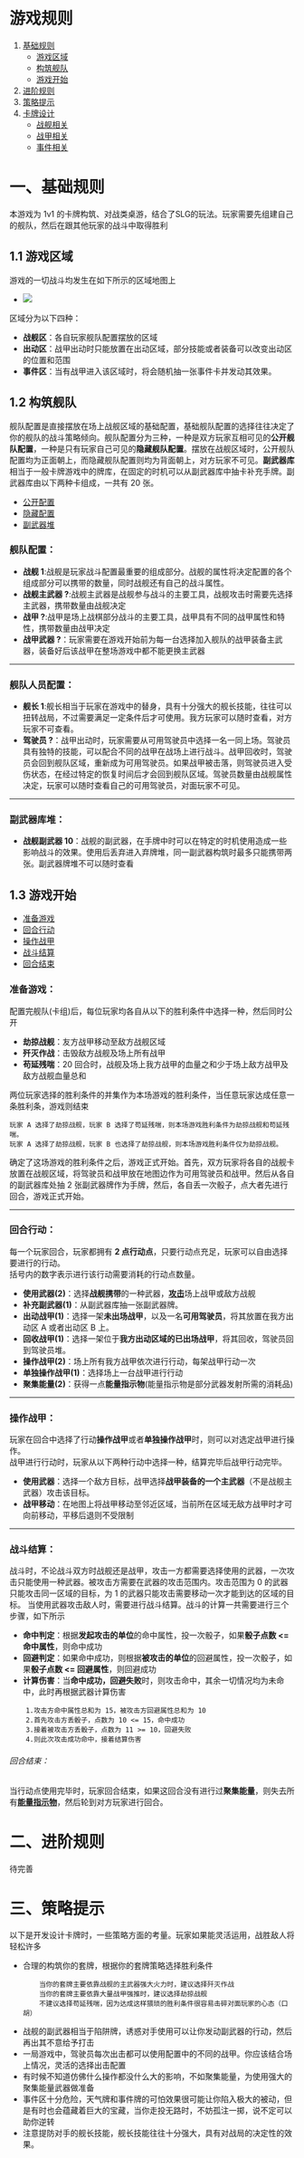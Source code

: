 # 游戏规则
1. [基础规则](#)  
	- [游戏区域](#11-游戏区域)  
	- [构筑舰队](#12-构筑舰队)  
	- [游戏开始](#13-游戏开始) 
2. [进阶规则](#进阶规则)
3. [策略提示](#策略提示)
4. [卡牌设计](#)
	- [战舰相关](https://github.com/zaxAngus/prototype/blob/master/%E5%AE%8C%E5%96%84%E6%96%87%E6%A1%A3/%E6%88%98%E7%94%B2%E7%9B%B8%E5%85%B3%E5%8D%A1%E7%89%8C%E8%AE%BE%E8%AE%A1.md#42-%E6%88%98%E7%94%B2%E7%9B%B8%E5%85%B3)
	- [战甲相关](https://github.com/shixiaoming0824/prototype/blob/640031955d95d9bf5661cc074cba65796bde59d2/%E5%AE%8C%E5%96%84%E6%96%87%E6%A1%A3/%E6%88%98%E7%94%B2%E7%9B%B8%E5%85%B3%E5%8D%A1%E7%89%8C%E8%AE%BE%E8%AE%A1.md#42-战甲相关)
	- [事件相关](https://github.com/zaxAngus/prototype/blob/master/%E5%AE%8C%E5%96%84%E6%96%87%E6%A1%A3/%E4%BA%8B%E4%BB%B6%E5%8C%BA%E5%8D%A1%E7%89%8C%E8%AE%BE%E8%AE%A1.md#43-%E5%A4%A9%E6%B0%94%E4%BA%8B%E4%BB%B6)

# 一、基础规则
本游戏为 1v1 的卡牌构筑、对战类桌游，结合了SLG的玩法。玩家需要先组建自己的舰队，然后在跟其他玩家的战斗中取得胜利

## 1.1 游戏区域
游戏的一切战斗均发生在如下所示的区域地图上  
      
* ![](https://github.com/zaxAngus/prototype/raw/master/images/battle_ground_1.0.png )  
   
区域分为以下四种：  
- **战舰区**：各自玩家舰队配置摆放的区域
- **出动区**：战甲出动时只能放置在出动区域，部分技能或者装备可以改变出动区的位置和范围
- **事件区**：当有战甲进入该区域时，将会随机抽一张事件卡并发动其效果。

## 1.2 构筑舰队 
舰队配置是直接摆放在场上战舰区域的基础配置，基础舰队配置的选择往往决定了你的舰队的战斗策略倾向。舰队配置分为三种，一种是双方玩家互相可见的**公开舰队配置**，一种是只有玩家自己可见的**隐藏舰队配置**。摆放在战舰区域时，公开舰队配置均为正面朝上，而隐藏舰队配置则均为背面朝上，对方玩家不可见。**副武器库**相当于一般卡牌游戏中的牌库，在固定的时机可以从副武器库中抽卡补充手牌。副武器库由以下两种卡组成，一共有 20 张。 
- [公开配置](#公开舰队配置)
- [隐藏配置](#隐藏舰队配置)
- [副武器堆](#副武器库堆)

### 舰队配置：  
- **战舰 1**:战舰是玩家战斗配置最重要的组成部分。战舰的属性将决定配置的各个组成部分可以携带的数量，同时战舰还有自己的战斗属性。
- **战舰主武器 ?**:战舰主武器是战舰参与战斗的主要工具，战舰攻击时需要先选择主武器，携带数量由战舰决定
- **战甲 ?**:战甲是场上战棋部分战斗的主要工具，战甲具有不同的战甲属性和特性，携带数量由战甲决定
- **战甲武器 ?**：玩家需要在游戏开始前为每一台选择加入舰队的战甲装备主武器，装备好后该战甲在整场游戏中都不能更换主武器  
****
### 舰队人员配置：  
- **舰长 1**:舰长相当于玩家在游戏中的替身，具有十分强大的舰长技能，往往可以扭转战局，不过需要满足一定条件后才可使用。我方玩家可以随时查看，对方玩家不可查看。
- **驾驶员 ?**：战甲出动时，玩家需要从可用驾驶员中选择一名一同上场。驾驶员具有独特的技能，可以配合不同的战甲在战场上进行战斗。战甲回收时，驾驶员会回到舰队区域，重新成为可用驾驶员。如果战甲被击落，则驾驶员进入受伤状态，在经过特定的恢复时间后才会回到舰队区域。驾驶员数量由战舰属性决定，玩家可以随时查看自己的可用驾驶员，对面玩家不可见。
****
### 副武器库堆：  
- **战舰副武器 10**：战舰的副武器，在手牌中时可以在特定的时机使用造成一些影响战斗的效果。使用后丢弃进入弃牌堆，同一副武器构筑时最多只能携带两张。副武器牌堆不可以随时查看

## 1.3 游戏开始
- [准备游戏](#准备游戏) 
- [回合行动](#回合行动)
- [操作战甲](#操作战甲) 
- [战斗结算](#战斗结算)
- [回合结束](#回合结束)
### 准备游戏：
配置完舰队(卡组)后，每位玩家均各自从以下的胜利条件中选择一种，然后同时公开  
- **劫掠战舰**：友方战甲移动至敌方战舰区域
- **歼灭作战**：击毁敌方战舰及场上所有战甲
- **苟延残喘**：20 回合时，战舰及场上我方战甲的血量之和少于场上敌方战甲及敌方战舰血量总和 

两位玩家选择的胜利条件的并集作为本场游戏的胜利条件，当任意玩家达成任意一条胜利条，游戏则结束  

	玩家 A 选择了劫掠战舰，玩家 B 选择了苟延残喘，则本场游戏胜利条件为劫掠战舰和苟延残喘。 
	玩家 A 选择了劫掠战舰，玩家 B 也选择了劫掠战舰，则本场游戏胜利条件仅为劫掠战舰。
	
确定了这场游戏的胜利条件之后，游戏正式开始。首先，双方玩家将各自的战舰卡放置在战舰区域，将驾驶员和战甲放在地图边作为可用驾驶员和战甲。然后从各自的副武器库处抽 2 张副武器牌作为手牌，然后，各自丢一次骰子，点大者先进行回合，游戏正式开始。  
****  
### 回合行动： 
每一个玩家回合，玩家都拥有 **2 点行动点**，只要行动点充足，玩家可以自由选择要进行的行动。  
括号内的数字表示进行该行动需要消耗的行动点数量。  
- **使用武器(2)**：选择**战舰携带**的一种武器，[**攻击**](#武器攻击)场上战甲或敌方战舰
- **补充副武器(1)**：从副武器库抽一张副武器牌。
- **出动战甲(1)**：选择一架**未出场战甲**，以及一名**可用驾驶员**，将其放置在我方出动区 A 或者出动区 B 上。
- **回收战甲(1)**：选择一架位于**我方出动区域的已出场战甲**，将其回收，驾驶员回到驾驶员堆。
- **操作战甲(2)**：场上所有我方战甲依次进行行动，每架战甲行动一次
- **单独操作战甲(1)**：选择场上一台战甲进行行动
- **聚集能量(2)**：获得一点**能量指示物**(能量指示物是部分武器发射所需的消耗品)  
****
### 操作战甲：  
玩家在回合中选择了行动**操作战甲**或者**单独操作战甲**时，则可以对选定战甲进行操作。  
战甲进行行动时，玩家从以下两种行动中选择一种，结算完毕后战甲行动完毕。
- **使用武器**：选择一个敌方目标，战甲选择**战甲装备的一个主武器**（不是战舰主武器）攻击该目标。 
- **战甲移动**：在地图上将战甲移动至邻近区域，当前所在区域无敌方战甲时才可向前移动，平移后退则不受限制  
****
### 战斗结算： 
战斗时，不论战斗双方时战舰还是战甲，攻击一方都需要选择使用的武器，一次攻击只能使用一种武器。被攻击方需要在武器的攻击范围内。攻击范围为 0 的武器只能攻击同一区域的目标，为 1 的武器只能攻击需要移动一次才能到达的区域的目标。
当使用武器攻击敌人时，需要进行战斗结算。战斗的计算一共需要进行三个步骤，如下所示  
- **命中判定**：根据**发起攻击的单位**的命中属性，投一次骰子，如果**骰子点数 <= 命中属性**，则命中成功 
- **回避判定**：如果命中成功，则根据**被攻击的单位**的回避属性，投一次骰子，如果**骰子点数 <= 回避属性**，则回避成功  
- **计算伤害**：当**命中成功，回避失败**时，则攻击命中，其余一切情况均为未命中，此时再根据武器计算伤害
```
	1.攻击方命中属性总和为 15，被攻击方回避属性总和为 10  
	2.首先攻击方丢骰子，点数为 10 <= 15，命中成功
	3.接着被攻击方丢骰子，点数为 11 >= 10，回避失败  
	4.则此次攻击成功命中，接着结算伤害  
```
###### 回合结束：
当行动点使用完毕时，玩家回合结束，如果这回合没有进行过**聚集能量**，则失去所有[**能量指示物**]()，然后轮到对方玩家进行回合。

# 二、进阶规则

待完善

# 三、策略提示
以下是开发设计卡牌时，一些策略方面的考量。玩家如果能灵活运用，战胜敌人将轻松许多
- 合理的构筑你的套牌，根据你的套牌策略选择胜利条件
	```
		当你的套牌主要依靠战舰的主武器强大火力时，建议选择歼灭作战
		当你的套牌主要依靠大量战甲强推时，建议选择劫掠战舰	
		不建议选择苟延残喘，因为达成这样猥琐的胜利条件很容易击碎对面玩家的心态（口胡）
	```
- 战舰的副武器相当于陷阱牌，诱惑对手使用可以让你发动副武器的行动，然后再出其不意给予打击
- 一局游戏中，驾驶员每次出击都可以使用配置中的不同的战甲。你应该结合场上情况，灵活的选择出击配置
- 有时候不知道仿佛什么操作都没什么大的影响，不如聚集能量，为使用强大的聚集能量武器做准备
- 事件区十分危险，天气牌和事件牌的可怕效果很可能让你陷入极大的被动，但是有时也会蕴藏着巨大的宝藏，当你走投无路时，不妨孤注一掷，说不定可以助你逆转
- 注意提防对手的舰长技能，舰长技能往往十分强大，具有对战局的决定性的效果。


